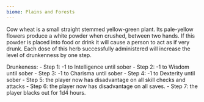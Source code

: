 ```yaml
---
biome: Plains and Forests
---
```

Cow wheat is a small straight stemmed yellow-green plant. Its pale-yellow flowers produce a white powder when crushed, between two hands. If this powder is placed into food or drink it will cause a person to act as if very drunk. Each dose of this herb successfully administered will increase the level of drunkenness by one step. 

Drunkeness: - Step 1: -1 to Intelligence until sober - Step 2: -1 to Wisdom until sober - Step 3: -1 to Charisma until sober - Step 4: -1 to Dexterity until sober - Step 5: the player now has disadvantage on all skill checks and attacks - Step 6: the player now has disadvantage on all saves. - Step 7: the player blacks out for 1d4 hours. 